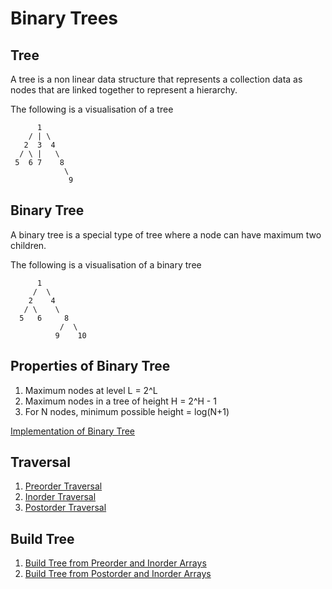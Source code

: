 # Binary Trees

## Tree

A tree is a non linear data structure that represents a collection data as nodes that are linked together to represent a hierarchy.

The following is a visualisation of a tree

```
      1
    / | \
   2  3  4
  / \ |   \
 5  6 7    8
            \
             9
```

## Binary Tree

A binary tree is a special type of tree where a node can have maximum two children.

The following is a visualisation of a binary tree

```
      1
     /  \
    2    4
   / \    \
  5   6     8
           /  \
          9    10
```

## Properties of Binary Tree

1. Maximum nodes at level L = 2^L
2. Maximum nodes in a tree of height H = 2^H - 1
3. For N nodes, minimum possible height = log(N+1)

[Implementation of Binary Tree](./binaryTree.cpp)

## Traversal

1. [Preorder Traversal](./preorderTraversal.cpp)
2. [Inorder Traversal](./inorderTraversal.cpp)
3. [Postorder Traversal](./postorderTraversal.cpp)

## Build Tree

1. [Build Tree from Preorder and Inorder Arrays](./preInTree.cpp)
2. [Build Tree from Postorder and Inorder Arrays](./postInTree.cpp)
